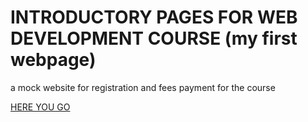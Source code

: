 # INTRODUCTORY PAGES FOR WEB DEVELOPMENT COURSE      (my first webpage)


a mock website for registration and fees payment for the course


 [HERE YOU GO](karthikshetty03.github.io/httphi.html)
